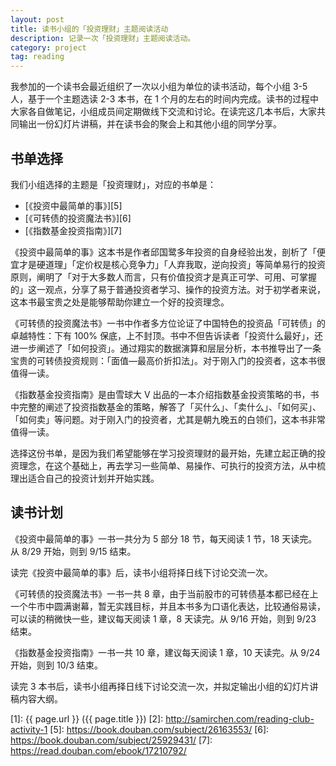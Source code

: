 ```yaml
---
layout: post
title: 读书小组的「投资理财」主题阅读活动
description: 记录一次「投资理财」主题阅读活动。
category: project
tag: reading
---
```



我参加的一个读书会最近组织了一次以小组为单位的读书活动，每个小组 3-5 人，基于一个主题选读 2-3 本书，在 1 个月的左右的时间内完成。读书的过程中大家各自做笔记，小组成员间定期做线下交流和讨论。在读完这几本书后，大家共同输出一份幻灯片讲稿，并在读书会的聚会上和其他小组的同学分享。


## 书单选择

我们小组选择的主题是「投资理财」，对应的书单是：

- [《投资中最简单的事》][5]
- [《可转债的投资魔法书》][6]
- [《指数基金投资指南》][7]

《投资中最简单的事》这本书是作者邱国鹭多年投资的自身经验出发，剖析了「便宜才是硬道理」「定价权是核心竞争力」「人弃我取，逆向投资」等简单易行的投资原则，阐明了「对于大多数人而言，只有价值投资才是真正可学、可用、可掌握的」这一观点，分享了易于普通投资者学习、操作的投资方法。对于初学者来说，这本书最宝贵之处是能够帮助你建立一个好的投资理念。

《可转债的投资魔法书》一书中作者多方位论证了中国特色的投资品「可转债」的卓越特性：下有 100% 保底，上不封顶。书中不但告诉读者「投资什么最好」，还进一步阐述了「如何投资」。通过翔实的数据演算和层层分析，本书推导出了一条宝贵的可转债投资规则：「面值—最高价折扣法」。对于刚入门的投资者，这本书很值得一读。

《指数基金投资指南》是由雪球大 V 出品的一本介绍指数基金投资策略的书，书中完整的阐述了投资指数基金的策略，解答了「买什么」、「卖什么」、「如何买」、「如何卖」等问题。对于刚入门的投资者，尤其是朝九晚五的白领们，这本书非常值得一读。

选择这份书单，是因为我们希望能够在学习投资理财的最开始，先建立起正确的投资理念，在这个基础上，再去学习一些简单、易操作、可执行的投资方法，从中梳理出适合自己的投资计划并开始实践。


## 读书计划

《投资中最简单的事》一书一共分为 5 部分 18 节，每天阅读 1 节，18 天读完。从 8/29 开始，则到 9/15 结束。

读完《投资中最简单的事》后，读书小组将择日线下讨论交流一次。

《可转债的投资魔法书》一书一共 8 章，由于当前股市的可转债基本都已经在上一个牛市中圆满谢幕，暂无实践目标，并且本书多为口语化表达，比较通俗易读，可以读的稍微快一些，建议每天阅读 1 章，8 天读完。从 9/16 开始，则到 9/23 结束。

《指数基金投资指南》一书一共 10 章，建议每天阅读 1 章，10 天读完。从 9/24 开始，则到 10/3 结束。

读完 3 本书后，读书小组再择日线下讨论交流一次，并拟定输出小组的幻灯片讲稿内容大纲。





[SamirChen]: http://www.samirchen.com "SamirChen"
[1]: {{ page.url }} ({{ page.title }})
[2]: http://samirchen.com/reading-club-activity-1
[5]: https://book.douban.com/subject/26163553/
[6]: https://book.douban.com/subject/25929431/
[7]: https://read.douban.com/ebook/17210792/


